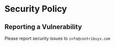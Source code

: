 # Security Policy

## Reporting a Vulnerability

Please report security issues to `info@contribsys.com`